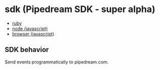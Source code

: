 # sdk (Pipedream SDK - super alpha)

- [ruby](./ruby#readme)
- [node (javascript)](./javascript#readme)
- [browser (javascript)](./javascript/src/integrations/browser#readme)

## SDK behavior

Send events programmatically to pipedream.com.
